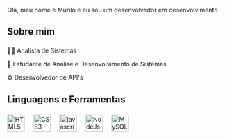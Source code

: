 

<p align="left">Olá, meu nome é Murilo e eu sou um desenvolvedor em desenvolvimento</p>

###

<h2 align="left">Sobre mim</h2>

###

<p align="left">
👨‍💻 Analista de Sistemas<br>

📘 Estudante de Análise e Desenvolvimento de Sistemas<br>

⚙️ Desenvolvedor de API's
</p>

###

<h2 align="left">Linguagens e Ferramentas</h2>

###

<div align="left">
  <img src="https://icon.icepanel.io/Technology/svg/HTML5.svg" height="40" alt="HTML5"  />
  <img width="12" />
  <img src="https://icon.icepanel.io/Technology/svg/CSS3.svg" height="40" alt="CSS3"  />
  <img width="12" />
  <img src="https://icon.icepanel.io/Technology/svg/JavaScript.svg" height="40" alt="javascript"  />
  <img width="12" />
  <img src="https://icon.icepanel.io/Technology/svg/Node.js.svg" height="40" alt="NodeJs"  />
  <img width="12" />
  <img src="https://icon.icepanel.io/Technology/svg/MySQL.svg" height="40" alt="MySQL"  />
</div>

###

